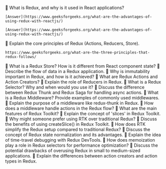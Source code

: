 🌲 What is Redux, and why is it used in React applications?

    [Answer](https://www.geeksforgeeks.org/what-are-the-advantages-of-using-redux-with-reactjs/)

    [Answer](https://www.geeksforgeeks.org/what-are-the-advantages-of-using-redux-with-reactjs/)



🌲 Explain the core principles of Redux (Actions, Reducers, Store).

    https://www.geeksforgeeks.org/what-are-the-three-principles-that-redux-follows/

🌲 What is a Redux Store? How is it different from React component state?
🌲 Describe the flow of data in a Redux application.
🌲 Why is immutability important in Redux, and how is it achieved?
🌲 What are Redux Actions and Action Creators?
🌲 Explain the role of Reducers in Redux.
🌲 What is a Redux Selector? Why and when would you use it?
🌲 Discuss the difference between Redux Thunk and Redux Saga for handling async actions.
🌲 What is a Redux Middleware? Provide examples of commonly used middlewares.
🌲 Explain the purpose of a middleware like redux-thunk in Redux.
🌲 How does a middleware handle actions in the Redux flow?
🌲 What are the main features of Redux Toolkit?
🌲 Explain the concept of 'slices' in Redux Toolkit.
🌲 Why might someone prefer using RTK over traditional Redux?
🌲 Discuss the benefits of using createSlice() in Redux Toolkit.
🌲 How does RTK simplify the Redux setup compared to traditional Redux?
🌲 Discuss the concept of Redux state normalization and its advantages.
🌲 Explain the idea of time-travel debugging with Redux DevTools.
🌲 How does memoization play a role in Redux selectors for performance optimization?
🌲 Discuss the potential drawbacks of overusing Redux in small to medium-sized applications.
🌲 Explain the differences between action creators and action types in Redux.
